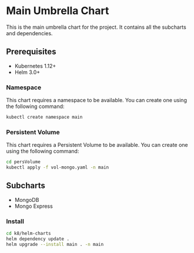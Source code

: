 # Main Umbrella Chart
This is the main umbrella chart for the project. It contains all the subcharts and dependencies.

## Prerequisites

- Kubernetes 1.12+
- Helm 3.0+

### Namespace

This chart requires a namespace to be available. You can create one using the following command:

```bash
kubectl create namespace main
```

### Persistent Volume

This chart requires a Persistent Volume to be available. You can create one using the following command:

```bash
cd persVolume
kubectl apply -f vol-mongo.yaml -n main
```

## Subcharts

- MongoDB
- Mongo Express

### Install

```bash
cd k8/helm-charts
helm dependency update .
helm upgrade --install main . -n main
```

